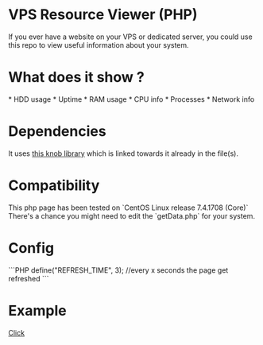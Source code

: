 # VPS Resource Viewer (PHP)

If you ever have a website on your VPS or dedicated server, you could use this repo to view useful information about your system.

<h1>What does it show ?</h1>
* HDD usage
* Uptime
* RAM usage
* CPU info
* Processes
* Network info

<h1>Dependencies</h1>
It uses <a href="https://github.com/aterrien/jQuery-Knob">this knob library</a> which is linked towards it already in the file(s).

<h1>Compatibility</h1>
This php page has been tested on `CentOS Linux release 7.4.1708 (Core)`
There's a chance you might need to edit the `getData.php` for your system.


<h1>Config</h1>
```PHP
define("REFRESH_TIME", 3); //every x seconds the page get refreshed
```

<h1>Example</h1>
<a href="http://exp-gaming.net/vps/">Click</a>
